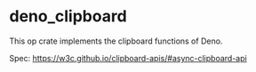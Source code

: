 # deno_clipboard

This op crate implements the clipboard functions of Deno.

Spec: https://w3c.github.io/clipboard-apis/#async-clipboard-api
